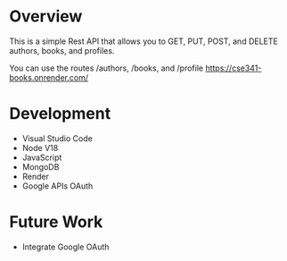 # Overview

This is a simple Rest API that allows you to GET, PUT, POST, and DELETE authors, books, and profiles. 

You can use the routes /authors, /books, and /profile
https://cse341-books.onrender.com/

# Development

* Visual Studio Code
* Node V18
* JavaScript
* MongoDB
* Render
* Google APIs OAuth



# Future Work

- Integrate Google OAuth
